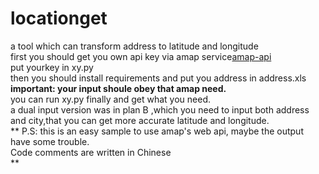 # locationget
a tool which can transform address to latitude and longitude         
first you should get you own api key via amap service[amap-api](https://lbs.amap.com/api/webservice/guide/api/georegeo)        
put yourkey in xy.py         
then you should install requirements and put you address in address.xls        
 **important: your input shoule obey that amap need.**        
you can run xy.py finally and get what you need.        
a dual input version was in plan B ,which you need to input both address and city,that you can get more accurate latitude and longitude.        
** P.S: this is an easy sample to use amap's web api, maybe the output have some trouble.        
 Code comments are written in Chinese        
**

